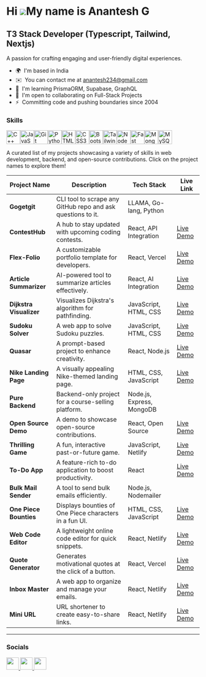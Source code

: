 Hi ![](https://user-images.githubusercontent.com/18350557/176309783-0785949b-9127-417c-8b55-ab5a4333674e.gif)My name is Anantesh G
==================================================================================================================================

T3 Stack Developer (Typescript, Tailwind, Nextjs)
--------------------

A passion for crafting engaging and user-friendly digital experiences.

* 🌍  I'm based in India
* ✉️  You can contact me at [anantesh234@gmail.com](mailto:anantesh234@gmail.com)
* 🧠  I'm learning PrismaORM, Supabase, GraphQL
* 🤝  I'm open to collaborating on Full-Stack Projects
* ⚡  Committing code and pushing boundaries since 2004

### Skills


<p align="left">
<a href="https://docs.microsoft.com/en-us/cpp/?view=msvc-170" target="_blank" rel="noreferrer"><img src="https://raw.githubusercontent.com/danielcranney/readme-generator/main/public/icons/skills/cplusplus-colored.svg" width="36" height="36" alt="C++" /></a><a href="https://developer.mozilla.org/en-US/docs/Web/JavaScript" target="_blank" rel="noreferrer"><img src="https://raw.githubusercontent.com/danielcranney/readme-generator/main/public/icons/skills/javascript-colored.svg" width="36" height="36" alt="JavaScript" /></a><a href="https://git-scm.com/" target="_blank" rel="noreferrer"><img src="https://raw.githubusercontent.com/danielcranney/readme-generator/main/public/icons/skills/git-colored.svg" width="36" height="36" alt="Git" /></a><a href="https://www.python.org/" target="_blank" rel="noreferrer"><img src="https://raw.githubusercontent.com/danielcranney/readme-generator/main/public/icons/skills/python-colored.svg" width="36" height="36" alt="Python" /></a><a href="https://developer.mozilla.org/en-US/docs/Glossary/HTML5" target="_blank" rel="noreferrer"><img src="https://raw.githubusercontent.com/danielcranney/readme-generator/main/public/icons/skills/html5-colored.svg" width="36" height="36" alt="HTML5" /></a><a href="https://www.w3.org/TR/CSS/#css" target="_blank" rel="noreferrer"><img src="https://raw.githubusercontent.com/danielcranney/readme-generator/main/public/icons/skills/css3-colored.svg" width="36" height="36" alt="CSS3" /></a><a href="https://getbootstrap.com/" target="_blank" rel="noreferrer"><img src="https://raw.githubusercontent.com/danielcranney/readme-generator/main/public/icons/skills/bootstrap-colored.svg" width="36" height="36" alt="Bootstrap" /></a><a href="https://tailwindcss.com/" target="_blank" rel="noreferrer"><img src="https://raw.githubusercontent.com/danielcranney/readme-generator/main/public/icons/skills/tailwindcss-colored.svg" width="36" height="36" alt="TailwindCSS" /></a><a href="https://nodejs.org/en/" target="_blank" rel="noreferrer"><img src="https://raw.githubusercontent.com/danielcranney/readme-generator/main/public/icons/skills/nodejs-colored.svg" width="36" height="36" alt="NodeJS" /></a><a href="https://fastapi.tiangolo.com/" target="_blank" rel="noreferrer"><img src="https://raw.githubusercontent.com/danielcranney/readme-generator/main/public/icons/skills/fastapi-colored.svg" width="36" height="36" alt="Fast API" /></a><a href="https://www.mongodb.com/" target="_blank" rel="noreferrer"><img src="https://raw.githubusercontent.com/danielcranney/readme-generator/main/public/icons/skills/mongodb-colored.svg" width="36" height="36" alt="MongoDB" /></a><a href="https://www.mysql.com/" target="_blank" rel="noreferrer"><img src="https://raw.githubusercontent.com/danielcranney/readme-generator/main/public/icons/skills/mysql-colored.svg" width="36" height="36" alt="MySQL" /></a>
</p>

A curated list of my projects showcasing a variety of skills in web development, backend, and open-source contributions. Click on the project names to explore them!

| **Project Name**        | **Description**                                                                                     | **Tech Stack**           | **Live Link**                                  |
|--------------------------|-----------------------------------------------------------------------------------------------------|--------------------------|-----------------------------------------------|
| **Gogetgit**           | CLI tool to scrape any GitHub repo and ask questions to it.                                               | LLAMA, Go-lang, Python   |  |
| **ContestHub**           | A hub to stay updated with upcoming coding contests.                                               | React, API Integration   | [Live Demo](https://contest-hub-live.vercel.app/) |
| **Flex-Folio**           | A customizable portfolio template for developers.                                                  | React, Vercel            | [Live Demo](https://flex-folio.vercel.app/)       |
| **Article Summarizer**   | AI-powered tool to summarize articles effectively.                                                 | React, AI Integration    | [Live Demo](https://article-summarizer-tau.vercel.app/) |
| **Dijkstra Visualizer**  | Visualizes Dijkstra's algorithm for pathfinding.                                                   | JavaScript, HTML, CSS    | [Live Demo](https://tinyurl.com/msjj6h33)         |
| **Sudoku Solver**        | A web app to solve Sudoku puzzles.                                                                 | JavaScript, HTML, CSS    | [Live Demo](https://sudosolverr.vercel.app/)      |
| **Quasar**               | A prompt-based project to enhance creativity.                                                      | React, Node.js           | [Live Demo](https://quasar-prompt.vercel.app/)    |
| **Nike Landing Page**    | A visually appealing Nike-themed landing page.                                                     | HTML, CSS, JavaScript    | [Live Demo](https://nike-landing-page-hades.vercel.app/) |
| **Pure Backend**         | Backend-only project for a course-selling platform.                                                | Node.js, Express, MongoDB|                              |
| **Open Source Demo**     | A demo to showcase open-source contributions.                                                      | React, Open Source       | [Live Demo](https://open-source-gdsc.vercel.app/) |
| **Thrilling Game**       | A fun, interactive past-or-future game.                                                            | JavaScript, Netlify      | [Live Demo](https://past-or-future.netlify.app/)  |
| **To-Do App**            | A feature-rich to-do application to boost productivity.                                            | React                    | [Live Demo](https://to-do-app-hades.vercel.app/)  |
| **Bulk Mail Sender**     | A tool to send bulk emails efficiently.                                                            | Node.js, Nodemailer      |                               |
| **One Piece Bounties**   | Displays bounties of One Piece characters in a fun UI.                                             | HTML, CSS, JavaScript    | [Live Demo](https://tinyurl.com/2m8nfvez)        |
| **Web Code Editor**      | A lightweight online code editor for quick snippets.                                               | React, Netlify           | [Live Demo](https://code-editor-hades.netlify.app/) |
| **Quote Generator**      | Generates motivational quotes at the click of a button.                                            | React, Vercel            | [Live Demo](https://motivquotes.vercel.app/)     |
| **Inbox Master**         | A web app to organize and manage your emails.                                                      | React, Netlify           | [Live Demo](https://inbox-master.netlify.app/)    |
| **Mini URL**             | URL shortener to create easy-to-share links.                                                       | React, Netlify           | [Live Demo](https://mini-url-hades.netlify.app/)  |

---

### Socials

<p align="left"> <a href="https://www.github.com/AnanteshG" target="_blank" rel="noreferrer"> <picture> <source media="(prefers-color-scheme: dark)" srcset="https://raw.githubusercontent.com/danielcranney/readme-generator/main/public/icons/socials/github-dark.svg" /> <source media="(prefers-color-scheme: light)" srcset="https://raw.githubusercontent.com/danielcranney/readme-generator/main/public/icons/socials/github.svg" /> <img src="https://raw.githubusercontent.com/danielcranney/readme-generator/main/public/icons/socials/github.svg" width="32" height="32" /> </picture> </a> <a href="https://www.linkedin.com/in/anantesh-gopal-6635b7264/" target="_blank" rel="noreferrer"> <picture> <source media="(prefers-color-scheme: dark)" srcset="https://raw.githubusercontent.com/danielcranney/readme-generator/main/public/icons/socials/linkedin-dark.svg" /> <source media="(prefers-color-scheme: light)" srcset="https://raw.githubusercontent.com/danielcranney/readme-generator/main/public/icons/socials/linkedin.svg" /> <img src="https://raw.githubusercontent.com/danielcranney/readme-generator/main/public/icons/socials/linkedin.svg" width="32" height="32" /> </picture> </a> <a href="https://www.x.com/AnanteshG" target="_blank" rel="noreferrer"> <picture> <source media="(prefers-color-scheme: dark)" srcset="https://raw.githubusercontent.com/danielcranney/readme-generator/main/public/icons/socials/twitter-dark.svg" /> <source media="(prefers-color-scheme: light)" srcset="https://raw.githubusercontent.com/danielcranney/readme-generator/main/public/icons/socials/twitter.svg" /> <img src="https://raw.githubusercontent.com/danielcranney/readme-generator/main/public/icons/socials/twitter.svg" width="32" height="32" /> </picture> </a></p>
